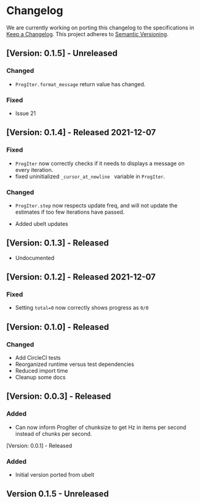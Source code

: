 # Changelog

We are currently working on porting this changelog to the specifications in
[Keep a Changelog](https://keepachangelog.com/en/1.0.0/).
This project adheres to [Semantic Versioning](https://semver.org/spec/v2.0.0.html).


## [Version: 0.1.5] - Unreleased


### Changed
* `ProgIter.format_message` return value has changed.

### Fixed
* Issue 21

## [Version: 0.1.4] - Released 2021-12-07

### Fixed
* `ProgIter` now correctly checks if it needs to displays a message on every iteration.
* fixed uninitialized `_cursor_at_newline ` variable in `ProgIter`.

### Changed
* `ProgIter.step` now respects update freq, and will not update the estimates
  if too few iterations have passed.

* Added ubelt updates


## [Version: 0.1.3] - Released

* Undocumented


## [Version: 0.1.2] - Released 2021-12-07

### Fixed 
* Setting `total=0` now correctly shows progress as `0/0`


## [Version: 0.1.0] - Released 

### Changed 
* Add CircleCI tests
* Reorganized runtime versus test dependencies
* Reduced import time
* Cleanup some docs
 

## [Version: 0.0.3] - Released

### Added
* Can now inform ProgIter of chunksize to get Hz in items per second instead of chunks per second.

[Version: 0.0.1] - Released

### Added
* Initial version ported from ubelt
## Version 0.1.5 - Unreleased


